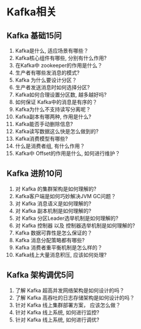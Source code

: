 # Kafka相关

## Kafka 基础15问
1. Kafka是什么, 适应场景有哪些？
2. Kafka核心组件有哪些, 分别有什么作用?
3. 在Kafka中 zookeeper的作用是什么？
4. 生产者有哪些发消息的模式?
5. Kafka 为什么要设计分区？
6. 生产者发送消息时如何选择分区?
7. Kafka如何合理设置分区数, 越多越好吗?
8. 如何保证 Kafka中的消息是有序的？
9. Kafka为什么不支持读写分离呢？
10. Kafka副本有哪两种, 作用是什么?
11. Kafka能否手动删除信息?
12. Kafka读写数据这么快是怎么做到的?
13. Kafka消费模型有哪些?
14. 什么是消费者组, 有什么作用？
15. Kafka中 Offset的作用是什么, 如何进行维护？

## Kafka 进阶10问
1. 对 Kafka 的集群架构是如何理解的?
2. Kafka客户端是如何巧妙解决JVM GC问题？
3. 对 Kafka 消息语义是如何理解的?
4. 对 Kafka 副本机制是如何理解的?
5. 对 Kafka 分区Leader选举机制是如何理解的?
6. 对 Kafka 控制器 以及 控制器选举机制是如何理解的?
7. Kafka 数据可靠性是怎么保证的？
8. Kafka 消息分配策略都有哪些?
9. Kafka 消费者重平衡机制是怎么样的？
10. Kafka线上大量消息积压, 应该如何处理?


## Kafka 架构调优5问
1. 了解 Kafka 超高并发网络架构是如何设计的吗？
2. 了解 Kafka 高吞吐的日志存储架构是如何设计的吗？
3. 针对 Kafka 线上集群部署方案， 应该怎么做？
4. 针对 Kafka 线上系统, 如何进行监控?
5. 针对 Kafka 线上系统, 如何进行调优?

